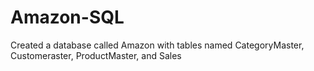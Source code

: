 # Amazon-SQL
Created a database called Amazon with tables named CategoryMaster, Customeraster, ProductMaster, and Sales
